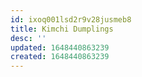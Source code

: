 ```yaml
---
id: ixoq001lsd2r9v28jusmeb8
title: Kimchi Dumplings
desc: ''
updated: 1648440863239
created: 1648440863239
---
```


